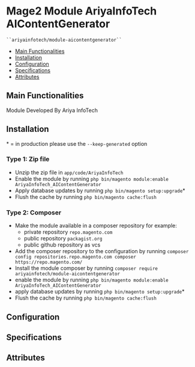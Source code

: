 # Mage2 Module AriyaInfoTech AIContentGenerator

    ``ariyainfotech/module-aicontentgenerator``

 - [Main Functionalities](#markdown-header-main-functionalities)
 - [Installation](#markdown-header-installation)
 - [Configuration](#markdown-header-configuration)
 - [Specifications](#markdown-header-specifications)
 - [Attributes](#markdown-header-attributes)


## Main Functionalities
Module Developed By Ariya InfoTech

## Installation
\* = in production please use the `--keep-generated` option

### Type 1: Zip file

 - Unzip the zip file in `app/code/AriyaInfoTech`
 - Enable the module by running `php bin/magento module:enable AriyaInfoTech_AIContentGenerator`
 - Apply database updates by running `php bin/magento setup:upgrade`\*
 - Flush the cache by running `php bin/magento cache:flush`

### Type 2: Composer

 - Make the module available in a composer repository for example:
    - private repository `repo.magento.com`
    - public repository `packagist.org`
    - public github repository as vcs
 - Add the composer repository to the configuration by running `composer config repositories.repo.magento.com composer https://repo.magento.com/`
 - Install the module composer by running `composer require ariyainfotech/module-aicontentgenerator`
 - enable the module by running `php bin/magento module:enable AriyaInfoTech_AIContentGenerator`
 - apply database updates by running `php bin/magento setup:upgrade`\*
 - Flush the cache by running `php bin/magento cache:flush`


## Configuration




## Specifications




## Attributes